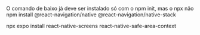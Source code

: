 O comando de baixo já deve ser instalado só com o npm init, mas o npx não
npm install @react-navigation/native @react-navigation/native-stack 

npx expo install react-native-screens react-native-safe-area-context